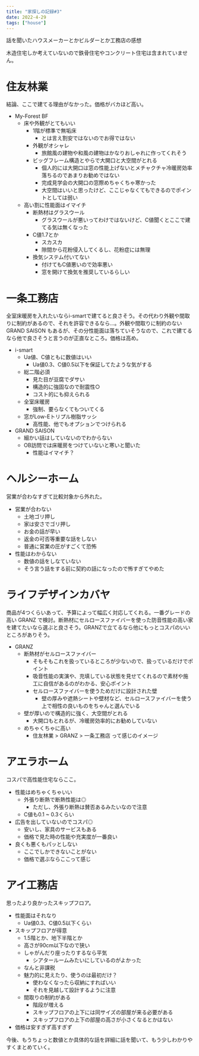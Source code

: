```yaml
---
title: "家探しの記録#3"
date: 2022-4-29
tags: ["house"]
---
```


話を聞いたハウスメーカーとかビルダーとか工務店の感想

木造住宅しか考えていないので鉄骨住宅やコンクリート住宅は含まれていません。

# 住友林業

結論、ここで建てる理由がなかった。価格がバカほど高い。

- My-Forest BF
  - 床や外観がとてもいい
    - 1階が標準で無垢床
      - とは言え割安ではないのでお得ではない
    - 外観がオシャレ
      - 旅館風の建物や和風の建物はかなりおしゃれに作ってくれそう
    - ビッグフレーム構造とやらで大開口と大空間がとれる
      - 個人的には大開口は窓の性能上げないとメチャクチャ冷暖房効率落ちるのであまりお勧めではない
      - 完成見学会の大開口の窓際めちゃくちゃ寒かった
      - 大空間はいいと思ったけど、ここじゃなくてもできるのでポイントとしては弱い
  - 高い割に性能面はイマイチ
    - 断熱材はグラスウール
      - グラスウールが悪いってわけではないけど、C値聞くとここで建てる気は無くなった
    - C値1.7とか
      - スカスカ
      - 隙間から花粉侵入してくるし、花粉症には無理
    - 換気システム付いてない
      - 付けてもC値悪いので効率悪い
      - 窓を開けて換気を推奨しているらしい

# 一条工務店

全室床暖房を入れたいならi-smartで建てると良さそう。その代わり外観や間取りに制約があるので、それを許容できるなら...。外観や間取りに制約のない GRAND SAISON もあるが、その分性能面は落ちていそうなので、これで建てるなら他で良さそうと言うのが正直なところ。価格は高め。

- i-smart
  - Ua値、C値ともに数値はいい
    - Ua値0.3、C値0.5以下を保証してたような気がする
  - 総二階必須
    - 見た目が豆腐でダサい
    - 構造的に強固なので耐震性○
    - コスト的にも抑えられる
  - 全室床暖房
    - 強制、要らなくてもついてくる
  - 窓がLow-Eトリプル樹脂サッシ
    - 高性能、他でもオプションでつけられる
- GRAND SAISON
  - 細かい話はしていないのでわからない
  - OB訪問では床暖房をつけていないと寒いと聞いた
    - 性能はイマイチ？

# ヘルシーホーム

営業が合わなすぎて比較対象から外れた。

- 営業が合わない
  - 土地ゴリ押し
  - 家は安さでゴリ押し
  - お金の話が早い
  - 返金の可否等重要な話をしない
  - 普通に営業の圧がすごくて恐怖
- 性能はわからない
  - 数値の話をしなていない
  - そう言う話をする前に契約の話になったので怖すぎてやめた

# ライフデザインカバヤ

商品が4つくらいあって、予算によって幅広く対応してくれる。一番グレードの高い GRANZ で検討。断熱材にセルロースファイバーを使った防音性能の高い家を建てたいなら選ぶと良さそう。GRANZで立てるなら他にもっとコスパのいいところがありそう。

- GRANZ
  - 断熱材がセルロースファイバー
    - そもそもこれを扱っているところが少ないので、扱っているだけでポイント
    - 吸音性能の実演や、充填している状態を見せてくれるので素材や施工に自信があるのがわかる、安心ポイント
    - セルロースファイバーを使うためだけに設計された壁
      - 壁の厚みや遮熱シートや壁材など、セルロースファイバーを使う上で相性の良いものをちゃんと選んでいる
  - 壁が厚いので構造的に強く、大空間がとれる
    - 大開口もとれるが、冷暖房効率的にお勧めしていない
  - めちゃくちゃに高い
    - 住友林業 > GRANZ > 一条工務店 って感じのイメージ

# アエラホーム

コスパで高性能住宅ならここ。

- 性能はめちゃくちゃいい
  - 外張り断熱で断熱性能は◎
    - ただし、外張り断熱は賛否あるみたいなので注意
  - C値も0.1 ~ 0.3くらい
- 広告を出していないのでコスパ◎
  - 安いし、家具のサービスもある
  - 価格で見た時の性能や充実度が一番良い
- 良くも悪くもパッとしない
  - ここでしかできないことがない
  - 価格で選ぶならここって感じ


# アイ工務店

思ったより良かったスキップフロア。

- 性能面はそれなり
  - Ua値0.3、C値0.5以下くらい
- スキップフロアが得意
  - 1.5階とか、地下半階とか
  - 高さが90cm以下なので狭い
  - しゃがんだり座ったりするなら平気
    - シアタールームみたいにしているのがよかった
  - なんと非課税
  - 魅力的に見えたり、使うのは最初だけ？
    - 使わなくなったら収納にすればいい
    - それを見越して設計するように注意
  - 間取りの制約がある
    - 階段が増える
    - スキップフロアの上下には同サイズの部屋が来る必要がある
    - スキップフロアの上下の部屋の高さが小さくなるとかはない
- 価格は安すぎず高すぎず

今後、もうちょっと数値とか具体的な話を詳細に話を聞いて、もう少しわかりやすくまとめていく。
